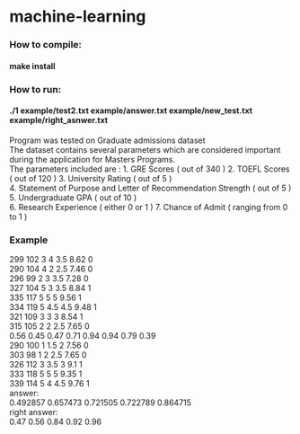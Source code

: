 # machine-learning
### How to compile:  
#### make install
### How to run:  
#### ./1   example/test2.txt example/answer.txt example/new_test.txt  example/right_asnwer.txt
Program was tested on Graduate admissions dataset  
The dataset contains several parameters which are considered important during the application for Masters Programs.  
The parameters included are : 1. GRE Scores ( out of 340 ) 2. TOEFL Scores ( out of 120 ) 3. University Rating ( out of 5 )  
4. Statement of Purpose and Letter of Recommendation Strength ( out of 5 ) 5. Undergraduate GPA ( out of 10 )  
6. Research Experience ( either 0 or 1 ) 7. Chance of Admit ( ranging from 0 to 1 )  
### Example  
299     102     3       4       3.5     8.62    0  
290     104     4       2       2.5     7.46    0  
296     99      2       3       3.5     7.28    0  
327     104     5       3       3.5     8.84    1  
335     117     5       5       5       9.56    1  
334     119     5       4.5     4.5     9.48    1  
321     109     3       3       3       8.54    1  
315     105     2       2       2.5     7.65    0  
0.56 0.45 0.47 0.71 0.94 0.94 0.79 0.39  
290     100     1       1.5     2       7.56    0  
303     98      1       2       2.5     7.65    0  
326     112     3       3.5     3       9.1     1  
333     118     5       5       5       9.35    1  
339     114     5       4       4.5     9.76    1  
answer:  
0.492857 0.657473 0.721505 0.722789 0.864715  
right answer:  
0.47 0.56 0.84 0.92 0.96  
